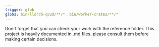 ```yaml
---
trigger: glob
globs: bin/llorch-cpud/**/*, bin/worker-crates/**/*
---
```


Don't forget that you can check your work with the reference folder.
This project is heavily documented in .md files. please consult them before making certain decisions.